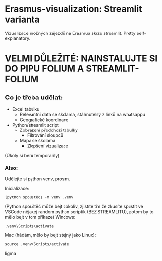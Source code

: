 # Erasmus-visualization: Streamlit varianta
Vizualizace možných zájezdů na Erasmus skrze streamlit. Pretty self-explanatory.

# VELMI DŮLEŽITÉ: NAINSTALUJTE SI DO PIPU FOLIUM A STREAMLIT-FOLIUM

## Co je třeba udělat:
- Excel tabulku
    - Relevantní data se školama, stáhnutelný z linků na whatsappu
    - Geografické koordinace
- Python/streamlit script
    - Zobrazení předchozí tabulky
        - Filtrování sloupců 
    - Mapa se školama
        - Zlepšení vizualizace

(Úkoly si beru temporarily)

### Also:
Udělejte si python venv, prosím.

Inicializace:
```
{python spouštěč} -m venv .venv
```
(Python spouštěč může bejt cokoliv, zjistíte tím že zkusíte spustit ve VSCode nějakej random python scriptík (BEZ STREAMLITU), potom by to mělo bejt v tom příkaze)
Windows:
```
.venv\Scripts\activate
```
Mac (hádám, mělo by bejt stejný jako Linux):
```
source .venv/Scripts/activate
```

ligma
